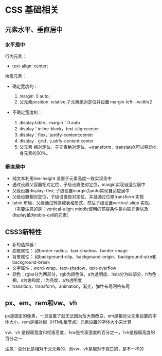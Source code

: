# CSS 基础相关

## 元素水平、垂直居中

### 水平居中

 行内元素：

-  text-align: center;

块级元素：

- 确定宽度的：

    1. margin: 0 auto;
    2. 父元素position: relative,子元素绝对定位并设置 margin-left: -width/2

- 不确定宽度的：
    1. display:table，margin：0 auto
    2. display：inline-block，text-align:center
    3. display：flex，justify-content:center
    4. display：grid，justify-content:center
    5. 父元素 相对定位，子元素绝对定位，+transform，translateX可以移动本身元素的50%。


### 垂直居中

- 纯文本利用line-height 设置于元素高度一致实现居中
- 通过设置父容器相对定位，子级设置绝对定位，margin实现自适应居中
- 父级设置display: flex; 子级设置margin为auto实现自适应居中
- 父级设置相对定位，子级设置绝对定位，并且通过位移transform 实现
- table 布局，父级通过转换成表格形式，然后子级设置vertical-align 实现。（需要注意的是：vertical-align: middle使用的前提条件是内联元素以及display值为table-cell的元素）


## CSS3新特性

- 新的选择器：
- 边框属性： 如border-radius、box-shadow、border-image
- 背景属性： 如background-clip、background-origin、background-size和background-break 
- 文字属性：word-wrap、text-shadow、text-overflow
- 颜色：rgba分为两部分，rgb为颜色值，a为透明度、hsla分为四部分，h为色相，s为饱和度，l为亮度，a为透明度
- transition，transform，animation，渐变，弹性布局网格布局


## px、em、rem和vw、vh

px是固定的像素，一旦设置了就无法因为放大而改变。em是相对父元素设置的字体大小，rem是相对根（HTML根节点）元素设置的字体大小来计算

vw、vh 是视窗宽度和视窗高度，1vw是视窗宽度的百分之一，1vh是视窗高度的百分之一

注意：百分比是相对于父元素的，而vw、vh是相对于视口的，是不一样的